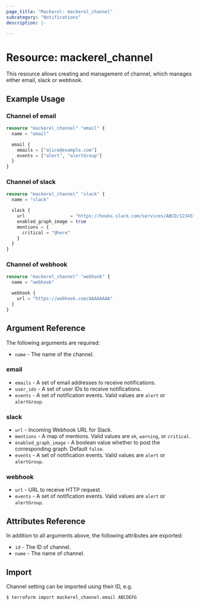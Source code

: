 ```yaml
---
page_title: "Mackerel: mackerel_channel"
subcategory: "Notifications"
description: |-

---
```


# Resource: mackerel_channel

This resource allows creating and management of channel, which manages either email, slack or webhook.

## Example Usage

### Channel of email

```terraform
resource "mackerel_channel" "email" {
  name = "email"

  email {
    emails = ["alice@example.com"]
    events = ["alert", "alertGroup"]
  }
}
```

### Channel of slack

```terraform
resource "mackerel_channel" "slack" {
  name = "slack"

  slack {
    url                 = "https://hooks.slack.com/services/ABCD/12345"
    enabled_graph_image = true
    mentions = {
      critical = "@here"
    }
  }
}
```

### Channel of webhook

```terraform
resource "mackerel_channel" "webhook" {
  name = "webhook"

  webhook {
    url = "https://webhook.com/AAAAAAAA"
  }
}
```

## Argument Reference

The following arguments are required:

* `name` - The name of the channel.

### email

* `emails` - A set of email addresses to receive notifications.
* `user_ids` - A set of user IDs to receive notifications.
* `events` - A set of notification events. Valid values are `alert` or `alertGroup`.

### slack

* `url` - Incoming Webhook URL for Slack.
* `mentions` - A map of mentions. Valid values are `ok`, `warning`, or `critical`.
* `enabled_graph_image` - A boolean value whether to post the corresponding graph. Default `false`.
* `events` - A set of notification events. Valid values are `alert` or `alertGroup`.

### webhook

* `url` - URL to receive HTTP request.
* `events` - A set of notification events. Valid values are `alert` or `alertGroup`.

## Attributes Reference

In addition to all arguments above, the following attributes are exported:

* `id` - The ID of channel.
* `name` - The name of channel.

## Import

Channel setting can be imported using their ID, e.g.

```
$ terraform import mackerel_channel.email ABCDEFG
```
